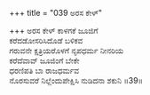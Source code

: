 +++
title = "039 ಅರಸ ಕೇಳ್"

+++
ಅರಸ ಕೇಳ್ ಕಾಳಗಕೆ ಜೂಜಿಗೆ  
ಕರೆದಡೋಸರಿಸಿದೊಡೆ ಬಳಿಕವ  
ಗರುವನೇ ಕ್ಷತ್ರಿಯರೊಳಗೆ ನೃಪಧರ್ಮ ನೀನರಿಯ  
ಕರೆದೆವಾವ್ ಜೂಜಿಂಗೆ ಬೇಕೇ  
ಧರಣಿಪತಿ ಬಾ ರಾಜಧರ್ಮವ  
ನೊರಸುವರೆ ನಿಲ್ಲೆಂದುಪೇಕ್ಷಿಸಿ ನುಡಿದನಾ ಶಕುನಿ ॥39॥
